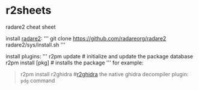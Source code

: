 # r2sheets
radare2 cheat sheet

install [radare2](https://github.com/radareorg/radare2):
'''
git clone https://github.com/radareorg/radare2
radare2/sys/install.sh
'''

install plugins:
'''
r2pm update               # initialize and update the package database
r2pm install [pkg]        # installs the package
'''
for example:
> r2pm install r2ghidra     #[r2ghidra](https://github.com/radareorg/r2ghidra) the native ghidra decompiler plugin: `pdg` command
